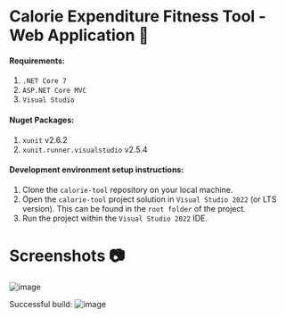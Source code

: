 # Calorie Expenditure Fitness Tool - Web Application 🍔

#### Requirements:
1. `.NET Core 7`
2. `ASP.NET Core MVC`
3. `Visual Studio`

#### Nuget Packages:
1. `xunit` v2.6.2
2. `xunit.runner.visualstudio` v2.5.4

#### Development environment setup instructions:
1. Clone the `calorie-tool` repository on your local machine.
2. Open the `calorie-tool` project solution in `Visual Studio 2022` (or LTS version). This can be found in the `root folder` of the project.
3. Run the project within the `Visual Studio 2022` IDE.

# Screenshots 📷
![image](https://github.com/user-attachments/assets/003cabdf-1f93-4079-aab9-482913a6c8d7)

Successful build:
![image](https://github.com/user-attachments/assets/5a90f129-4a85-43be-b31d-887234e8e7d7)

